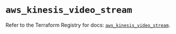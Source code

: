 # `aws_kinesis_video_stream`

Refer to the Terraform Registry for docs: [`aws_kinesis_video_stream`](https://registry.terraform.io/providers/hashicorp/aws/3.76.1/docs/resources/kinesis_video_stream).
